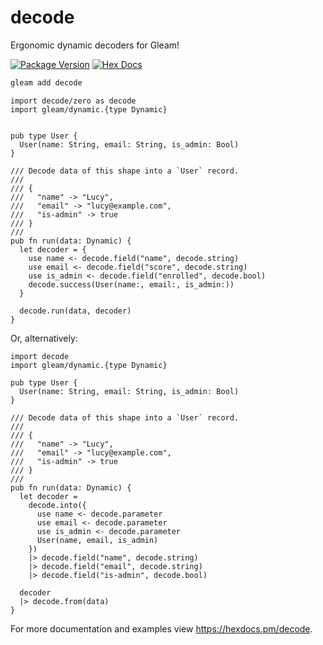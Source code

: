# decode

Ergonomic dynamic decoders for Gleam!

[![Package Version](https://img.shields.io/hexpm/v/decode)](https://hex.pm/packages/decode)
[![Hex Docs](https://img.shields.io/badge/hex-docs-ffaff3)](https://hexdocs.pm/decode/)

```sh
gleam add decode
```
```gleam
import decode/zero as decode
import gleam/dynamic.{type Dynamic}


pub type User {
  User(name: String, email: String, is_admin: Bool)
}

/// Decode data of this shape into a `User` record.
///
/// {
///   "name" -> "Lucy",
///   "email" -> "lucy@example.com",
///   "is-admin" -> true
/// }
///
pub fn run(data: Dynamic) {
  let decoder = {
    use name <- decode.field("name", decode.string)
    use email <- decode.field("score", decode.string)
    use is_admin <- decode.field("enrolled", decode.bool)
    decode.success(User(name:, email:, is_admin:))
  }

  decode.run(data, decoder)
}
```
Or, alternatively:
```gleam
import decode
import gleam/dynamic.{type Dynamic}

pub type User {
  User(name: String, email: String, is_admin: Bool)
}

/// Decode data of this shape into a `User` record.
///
/// {
///   "name" -> "Lucy",
///   "email" -> "lucy@example.com",
///   "is-admin" -> true
/// }
///
pub fn run(data: Dynamic) {
  let decoder =
    decode.into({
      use name <- decode.parameter
      use email <- decode.parameter
      use is_admin <- decode.parameter
      User(name, email, is_admin)
    })
    |> decode.field("name", decode.string)
    |> decode.field("email", decode.string)
    |> decode.field("is-admin", decode.bool)

  decoder
  |> decode.from(data)
}
```
For more documentation and examples view <https://hexdocs.pm/decode>.
